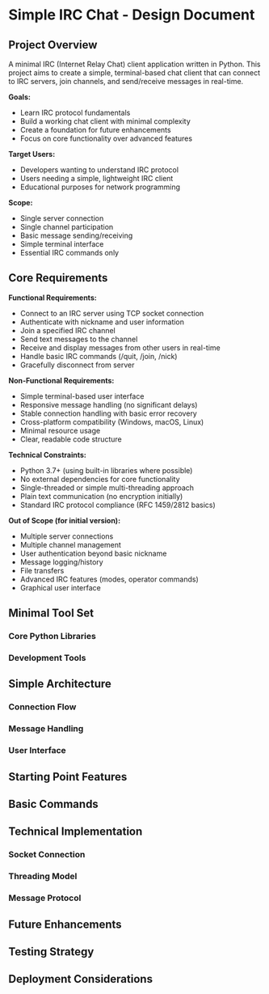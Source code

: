 # Simple IRC Chat - Design Document

## Project Overview

A minimal IRC (Internet Relay Chat) client application written in Python. This project aims to create a simple, terminal-based chat client that can connect to IRC servers, join channels, and send/receive messages in real-time.

**Goals:**
- Learn IRC protocol fundamentals
- Build a working chat client with minimal complexity
- Create a foundation for future enhancements
- Focus on core functionality over advanced features

**Target Users:**
- Developers wanting to understand IRC protocol
- Users needing a simple, lightweight IRC client
- Educational purposes for network programming

**Scope:**
- Single server connection
- Single channel participation
- Basic message sending/receiving
- Simple terminal interface
- Essential IRC commands only

## Core Requirements

**Functional Requirements:**
- Connect to an IRC server using TCP socket connection
- Authenticate with nickname and user information
- Join a specified IRC channel
- Send text messages to the channel
- Receive and display messages from other users in real-time
- Handle basic IRC commands (/quit, /join, /nick)
- Gracefully disconnect from server

**Non-Functional Requirements:**
- Simple terminal-based user interface
- Responsive message handling (no significant delays)
- Stable connection handling with basic error recovery
- Cross-platform compatibility (Windows, macOS, Linux)
- Minimal resource usage
- Clear, readable code structure

**Technical Constraints:**
- Python 3.7+ (using built-in libraries where possible)
- No external dependencies for core functionality
- Single-threaded or simple multi-threading approach
- Plain text communication (no encryption initially)
- Standard IRC protocol compliance (RFC 1459/2812 basics)

**Out of Scope (for initial version):**
- Multiple server connections
- Multiple channel management
- User authentication beyond basic nickname
- Message logging/history
- File transfers
- Advanced IRC features (modes, operator commands)
- Graphical user interface

## Minimal Tool Set

### Core Python Libraries


### Development Tools


## Simple Architecture

### Connection Flow


### Message Handling


### User Interface


## Starting Point Features


## Basic Commands


## Technical Implementation

### Socket Connection


### Threading Model


### Message Protocol


## Future Enhancements


## Testing Strategy


## Deployment Considerations
